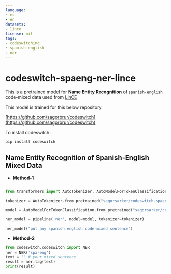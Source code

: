 ```yaml
---
language:
- es
- en
datasets:
- lince
license: mit
tags:
- codeswitching
- spanish-english
- ner
---
```


# codeswitch-spaeng-ner-lince
This is a pretrained model for **Name Entity Recognition** of `spanish-english` code-mixed data used from [LinCE](https://ritual.uh.edu/lince/home)

This model is trained for this below repository. 

[https://github.com/sagorbrur/codeswitch](https://github.com/sagorbrur/codeswitch)

To install codeswitch:

```
pip install codeswitch
```

## Name Entity Recognition of Spanish-English Mixed Data

* **Method-1**

```py

from transformers import AutoTokenizer, AutoModelForTokenClassification, pipeline

tokenizer = AutoTokenizer.from_pretrained("sagorsarker/codeswitch-spaeng-ner-lince")

model = AutoModelForTokenClassification.from_pretrained("sagorsarker/codeswitch-spaeng-ner-lince")

ner_model = pipeline('ner', model=model, tokenizer=tokenizer)

ner_model("put any spanish english code-mixed sentence")

```

* **Method-2**

```py
from codeswitch.codeswitch import NER
ner = NER('spa-eng')
text = "" # your mixed sentence 
result = ner.tag(text)
print(result)
```
